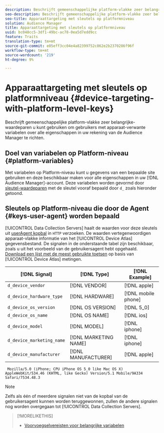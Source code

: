 ```yaml
---
description: Beschrijft gemeenschappelijke platform-vlakke zeer belangrijke-waardeparen u kunt gebruiken om gebruikers met apparaat-verwante variabelen over alle eigenschappen in uw rekening van de Audience Manager te richten.
seo-description: Beschrijft gemeenschappelijke platform-vlakke zeer belangrijke-waardeparen u kunt gebruiken om gebruikers met apparaat-verwante variabelen over alle eigenschappen in uw rekening van de Audience Manager te richten.
seo-title: Apparaattargeting met sleutels op platformniveau
solution: Audience Manager
title: Apparaattargeting met sleutels op platformniveau
uuid: bc048cc5-3df1-49bc-ac78-0ea5d7edd9cc
feature: Traits
translation-type: tm+mt
source-git-commit: e05eff3cc04e4a82399752c862e2b2370286f96f
workflow-type: tm+mt
source-wordcount: '219'
ht-degree: 9%

---
```



# Apparaattargeting met sleutels op platformniveau {#device-targeting-with-platform-level-keys}

Beschrijft gemeenschappelijke platform-vlakke zeer belangrijke-waardeparen u kunt gebruiken om gebruikers met apparaat-verwante variabelen over alle eigenschappen in uw rekening van de Audience Manager te richten.

## Doel van variabelen op Platform-niveau {#platform-variables}

<!-- c_tb_device_targeting.xml -->

Met variabelen op Platform-niveau kunt u gegevens van een bepaalde site gebruiken en deze beschikbaar maken voor alle eigenschappen in uw [!DNL Audience Manager]-account. Deze variabelen worden gevormd door [sleutel-waardeparen](../../reference/key-value-pairs-explained.md) met de sleutel vooraf bepaald door `d_` zoals hieronder getoond.

## Sleutels op Platform-niveau die door de Agent {#keys-user-agent} worden bepaald

[!UICONTROL Data Collection Servers] haalt de waarden voor deze sleutels uit [userAgent kopbal](https://www.w3.org/Protocols/rfc2616/rfc2616-sec14.html#sec14.43) in `HTTP` verzoeken. De waarden vertegenwoordigen apparaat-vlakke informatie van het [!UICONTROL Device Atlas] gegevensbestand. De signalen in de onderstaande tabel zijn beschikbaar, zoals u uit het voorbeeld van de gebruikersagent hebt opgehaald. [Download een lijst met de meest gebruikte toetsen](assets/device_keys.csv) op basis van  [!UICONTROL Device Atlas] metingen.

| [!DNL Signal] | [!DNL Type] | [!DNL Example] |
|---|---|---|
| `d_device_vendor` | [!DNL VENDOR] | [!DNL apple] |
| `d_device_hardware_type` | [!DNL HARDWARE] | [!DNL mobile phone] |
| `d_device_os_version` | [!DNL OS VERSION] | [!DNL 5_0] |
| `d_device_os_name` | [!DNL OS NAME] | [!DNL ios] |
| `d_device_model` | [!DNL MODEL] | [!DNL iphone] |
| `d_device_marketing_name` | [!DNL MARKETING NAME] | [!DNL iphone] |
| `d_device_manufacturer` | [!DNL MANUFACTURER] | [!DNL apple] |

```
 Mozilla/5.0 (iPhone; CPU iPhone OS 5_0 like Mac OS X) AppleWebKit/534.46 (KHTML, like Gecko) Version/5.1 Mobile/9A334 Safari/7534.48.3
```

>[!NOTE]
>
>Zelfs als één of meerdere signalen niet van de kopbal van de gebruikersagent kunnen worden teruggewonnen, zullen de andere signalen nog worden overgegaan tot [!UICONTROL Data Collection Servers].

>[!MORELIKETHIS]
>
>* [Voorvoegselvereisten voor belangrijke variabelen](../../features/traits/trait-variable-prefixes.md)

